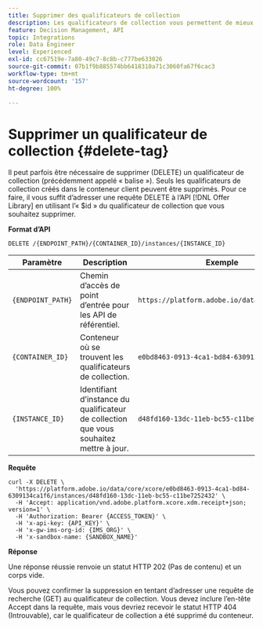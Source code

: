 ```yaml
---
title: Supprimer des qualificateurs de collection
description: Les qualificateurs de collection vous permettent de mieux organiser et trier vos offres.
feature: Decision Management, API
topic: Integrations
role: Data Engineer
level: Experienced
exl-id: cc67519e-7a80-49c7-8c8b-c777be633026
source-git-commit: 07b1f9b885574bb6418310a71c3060fa67f6cac3
workflow-type: tm+mt
source-wordcount: '157'
ht-degree: 100%

---
```


# Supprimer un qualificateur de collection {#delete-tag}

Il peut parfois être nécessaire de supprimer (DELETE) un qualificateur de collection (précédemment appelé « balise »). Seuls les qualificateurs de collection créés dans le conteneur client peuvent être supprimés. Pour ce faire, il vous suffit d’adresser une requête DELETE à l’API [!DNL Offer Library] en utilisant l’« $id » du qualificateur de collection que vous souhaitez supprimer.

**Format d’API**

```http
DELETE /{ENDPOINT_PATH}/{CONTAINER_ID}/instances/{INSTANCE_ID}
```

| Paramètre | Description | Exemple |
| --------- | ----------- | ------- |
| `{ENDPOINT_PATH}` | Chemin d’accès de point d’entrée pour les API de référentiel. | `https://platform.adobe.io/data/core/xcore/` |
| `{CONTAINER_ID}` | Conteneur où se trouvent les qualificateurs de collection. | `e0bd8463-0913-4ca1-bd84-6309134ca1f6` |
| `{INSTANCE_ID}` | Identifiant d’instance du qualificateur de collection que vous souhaitez mettre à jour. | `d48fd160-13dc-11eb-bc55-c11be7252432` |

**Requête**

```shell
curl -X DELETE \
  'https://platform.adobe.io/data/core/xcore/e0bd8463-0913-4ca1-bd84-6309134ca1f6/instances/d48fd160-13dc-11eb-bc55-c11be7252432' \
  -H 'Accept: application/vnd.adobe.platform.xcore.xdm.receipt+json; version=1' \
  -H 'Authorization: Bearer {ACCESS_TOKEN}' \
  -H 'x-api-key: {API_KEY}' \
  -H 'x-gw-ims-org-id: {IMS_ORG}' \
  -H 'x-sandbox-name: {SANDBOX_NAME}'
```

**Réponse**

Une réponse réussie renvoie un statut HTTP 202 (Pas de contenu) et un corps vide.

Vous pouvez confirmer la suppression en tentant d’adresser une requête de recherche (GET) au qualificateur de collection. Vous devez inclure l’en-tête Accept dans la requête, mais vous devriez recevoir le statut HTTP 404 (Introuvable), car le qualificateur de collection a été supprimé du conteneur.
